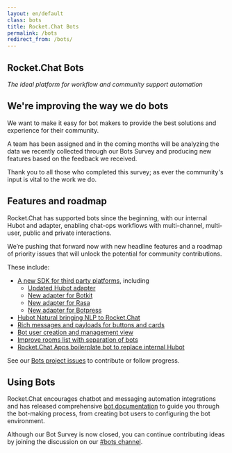 ```yaml
---
layout: en/default
class: bots
title: Rocket.Chat Bots
permalink: /bots
redirect_from: /bots/
---
```


<section class="hero">
  <div class="wrapper">
    <h1>Rocket.Chat Bots</h1>
    <em>The ideal platform for workflow and community support automation</em>
    <!-- <br><em>Help us build the next generation of bot tools for Rocket.Chat</em> -->
  </div>
</section>

<section>
  <div class="wrapper">
    <div class="left">
      <img src="{{ site.url }}/images/bots/bot-lovers-web.png" alt="" style="max-height: 266px;"/>
    </div>
    <div class="right">
      <h2>
        We're improving the way we do bots
      </h2>
      <p>
        We want to make it easy for bot makers to provide the best solutions and experience for their community.
      </p>
      <p>
        A team has been assigned and in the coming months will be analyzing the data we recently collected through our Bots Survey and producing new features based on the feedback we received.
      </p>
      <p>
        Thank you to all those who completed this survey; as ever the community's input is vital to the work we do.
      </p>
    </div>
  </div>
  <div class="clear"></div>
</section>

<section>
  <div class="wrapper">
    <!--
    <div class="left">
      <h2>Documentation</h2>
      <p>
        Learn to <a href="">administrate</a> bots and their access to your users and channels.
      </p>
      <p>
        Our <a href="">adapter docs</a> support community development for all popular bot builders and frameworks to run on Rocket.Chat.
      </p>
      -->
      <!--
      <h2>Design guide</h2>
      <p>
        To give our community a head start in creating the highest standard user experiences, we’re working on demo implementations of bot features and patterns for common interactions. Coming soon.
      </p>
    </div>
    -->
    <div class="left">
      <h2>Features and roadmap</h2>
      <p>
        Rocket.Chat has supported bots since the beginning, with our internal Hubot and adapter, enabling chat-ops workflows with multi-channel, multi-user, public and private interactions.
      </p>
      <p>
        We’re pushing that forward now with new headline features and a roadmap of priority issues that will unlock the potential for community contributions.
      </p>
      <p>
        These include:
        <ul>
          <li>
            <a href="https://github.com/RocketChat/Rocket.Chat.js.SDK">A new SDK for third party platforms</a>, including
            <ul>
              <li><a href="https://github.com/RocketChat/hubot-rocketchat/tree/develop">Updated Hubot adapter</a></li>
              <li><a href="https://github.com/RocketChat/Rocket.Chat/issues/9937">New adapter for Botkit</a></li>
              <li><a href="https://github.com/RocketChat/Rocket.Chat/issues/10457">New adapter for Rasa</a></li>
              <li><a href="https://github.com/RocketChat/Rocket.Chat/issues/5772">New adapter for Botpress</a></li>
            </ul>
          </li>
          <li><a href="https://github.com/RocketChat/hubot-natural">Hubot Natural bringing NLP to Rocket.Chat</a></li>
          <li><a href="https://github.com/RocketChat/Rocket.Chat/issues/6786#issuecomment-381461138">Rich messages and payloads for buttons and cards</a></li>
          <li><a href="https://github.com/RocketChat/Rocket.Chat/issues/7125#issuecomment-381473953">Bot user creation and management view</a></li>
          <li><a href="https://github.com/RocketChat/Rocket.Chat/issues/10459">Improve rooms list with separation of bots</a></li>
          <li><a href="https://github.com/RocketChat/Rocket.Chat/issues/10458">Rocket.Chat Apps boilerplate bot to replace internal Hubot</a></li>
        </ul>
      </p>
      <p>See our <a href="https://github.com/RocketChat/Rocket.Chat/projects/16">Bots project issues</a> to contribute or follow progress.</p>
    </div>
    <div class="right">
      <h2>Using Bots</h2>
      <p>
        Rocket.Chat encourages chatbot and messaging automation integrations and has released comprehensive <a href="https://rocket.chat/docs/developer-guides/using-bots/">bot documentation</a> to guide you through the bot-making process, from creating bot users to configuring the bot environment.
      </p>
      <p>
        Although our Bot Survey is now closed, you can continue contributing ideas by joining the discussion on our <a href="https://open.rocket.chat/channel/bots">#bots channel</a>.
      </p>
    </div>
  </div>
  <div class="clear"></div>
</section>

